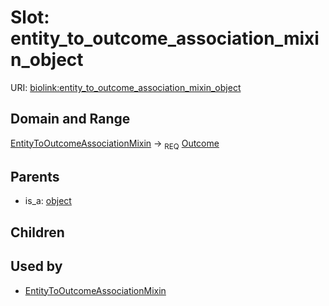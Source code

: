 
# Slot: entity_to_outcome_association_mixin_object




URI: [biolink:entity_to_outcome_association_mixin_object](https://w3id.org/biolink/vocab/entity_to_outcome_association_mixin_object)


## Domain and Range

[EntityToOutcomeAssociationMixin](EntityToOutcomeAssociationMixin.md) ->  <sub>REQ</sub> [Outcome](Outcome.md)

## Parents

 *  is_a: [object](object.md)

## Children


## Used by

 * [EntityToOutcomeAssociationMixin](EntityToOutcomeAssociationMixin.md)
